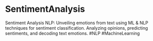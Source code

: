 # SentimentAnalysis
Sentiment Analysis NLP: Unveiling emotions from text using ML &amp; NLP techniques for sentiment classification. Analyzing opinions, predicting sentiments, and decoding text emotions. #NLP #MachineLearning
